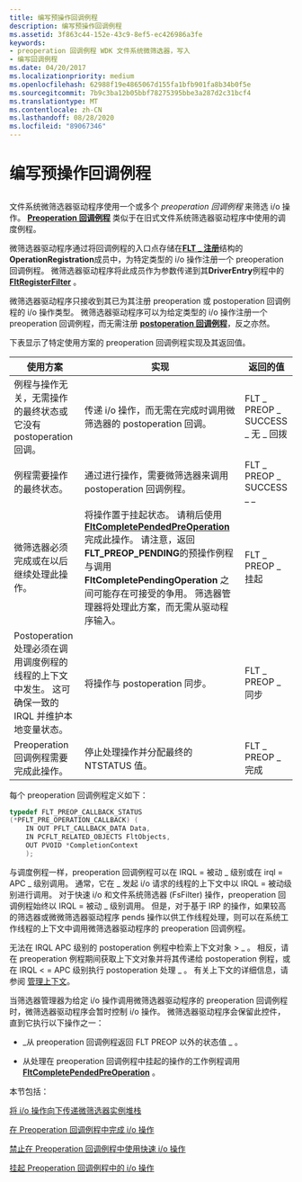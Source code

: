 ```yaml
---
title: 编写预操作回调例程
description: 编写预操作回调例程
ms.assetid: 3f863c44-152e-43c9-8ef5-ec426986a3fe
keywords:
- preoperation 回调例程 WDK 文件系统微筛选器，写入
- 编写回调例程
ms.date: 04/20/2017
ms.localizationpriority: medium
ms.openlocfilehash: 62988f19e4865067d155fa1bfb901fa8b34b0f5e
ms.sourcegitcommit: 7b9c3ba12b05bbf78275395bbe3a287d2c31bcf4
ms.translationtype: MT
ms.contentlocale: zh-CN
ms.lasthandoff: 08/28/2020
ms.locfileid: "89067346"
---
```

# <a name="writing-preoperation-callback-routines"></a>编写预操作回调例程


## <span id="ddk_writing_preoperation_callback_routines_if"></span><span id="DDK_WRITING_PREOPERATION_CALLBACK_ROUTINES_IF"></span>


文件系统微筛选器驱动程序使用一个或多个 *preoperation 回调例程* 来筛选 i/o 操作。 [**Preoperation 回调例程**](/windows-hardware/drivers/ddi/fltkernel/nc-fltkernel-pflt_pre_operation_callback) 类似于在旧式文件系统筛选器驱动程序中使用的调度例程。

微筛选器驱动程序通过将回调例程的入口点存储在[**FLT \_ 注册**](/windows-hardware/drivers/ddi/fltkernel/ns-fltkernel-_flt_registration)结构的**OperationRegistration**成员中，为特定类型的 i/o 操作注册一个 preoperation 回调例程。 微筛选器驱动程序将此成员作为参数传递到其**DriverEntry**例程中的[**FltRegisterFilter**](/windows-hardware/drivers/ddi/fltkernel/nf-fltkernel-fltregisterfilter) 。

微筛选器驱动程序只接收到其已为其注册 preoperation 或 postoperation 回调例程的 i/o 操作类型。 微筛选器驱动程序可以为给定类型的 i/o 操作注册一个 preoperation 回调例程，而无需注册 [**postoperation 回调例程**](/windows-hardware/drivers/ddi/fltkernel/nc-fltkernel-pflt_post_operation_callback)，反之亦然。

下表显示了特定使用方案的 preoperation 回调例程实现及其返回值。

| 使用方案                                                                                                                                                                        | 实现                                                                                                                                       | 返回的值                      |
|---------------------------------------------------------------------------------------------------------------------------------------------------------------------------------------|------------------------------------------------------------------------------------------------------------------------------------------------------|-------------------------------------|
| 例程与操作无关，无需操作的最终状态或它没有 postoperation 回调。                                             | 传递 i/o 操作，而无需在完成时调用微筛选器的 postoperation 回调。                                                | FLT \_ PREOP \_ SUCCESS \_ 无 \_ 回拨   |
| 例程需要操作的最终状态。                                                                                                                               | 通过进行操作，需要微筛选器来调用 postoperation 回调例程。                                                     | FLT \_ PREOP \_ SUCCESS \_ \_ |
| 微筛选器必须完成或在以后继续处理此操作。                                                                                                     | 将操作置于挂起状态。 请稍后使用 [**FltCompletePendedPreOperation**](/windows-hardware/drivers/ddi/fltkernel/nf-fltkernel-fltcompletependedpreoperation) 完成此操作。 请注意，返回 **FLT_PREOP_PENDING**的预操作例程与调用 **FltCompletePendingOperation** 之间可能存在可接受的争用。 筛选器管理器将处理此方案，而无需从驱动程序输入。 | FLT \_ PREOP \_ 挂起                 |
| Postoperation 处理必须在调用调度例程的线程的上下文中发生。 这可确保一致的 IRQL 并维护本地变量状态。 | 将操作与 postoperation 同步。                                                                                                    | FLT \_ PREOP \_ 同步             |
| Preoperation 回调例程需要完成此操作。                                                                                                                    | 停止处理操作并分配最终的 NTSTATUS 值。                                                                                   | FLT \_ PREOP \_ 完成                |


每个 preoperation 回调例程定义如下：

```cpp
typedef FLT_PREOP_CALLBACK_STATUS 
(*PFLT_PRE_OPERATION_CALLBACK) ( 
    IN OUT PFLT_CALLBACK_DATA Data, 
    IN PCFLT_RELATED_OBJECTS FltObjects, 
    OUT PVOID *CompletionContext 
    ); 
```

与调度例程一样，preoperation 回调例程可以在 IRQL = 被动 \_ 级别或在 irql = APC \_ 级别调用。 通常，它在 \_ 发起 i/o 请求的线程的上下文中以 IRQL = 被动级别进行调用。 对于快速 i/o 和文件系统筛选器 (FsFilter) 操作，preoperation 回调例程始终以 IRQL = 被动 \_ 级别调用。 但是，对于基于 IRP 的操作，如果较高的筛选器或微微筛选器驱动程序 pends 操作以供工作线程处理，则可以在系统工作线程的上下文中调用微筛选器驱动程序的 preoperation 回调例程。

无法在 IRQL APC 级别的 postoperation 例程中检索上下文对象 &gt; \_ 。 相反，请在 preoperation 例程期间获取上下文对象并将其传递给 postoperation 例程，或在 IRQL &lt; = APC 级别执行 postoperation 处理 \_ 。 有关上下文的详细信息，请参阅 [管理上下文](managing-contexts.md)。

当筛选器管理器为给定 i/o 操作调用微筛选器驱动程序的 preoperation 回调例程时，微筛选器驱动程序会暂时控制 i/o 操作。 微筛选器驱动程序会保留此控件，直到它执行以下操作之一：

-   \_从 preoperation 回调例程返回 FLT PREOP 以外的状态值 \_ 。

-   从处理在 preoperation 回调例程中挂起的操作的工作例程调用 [**FltCompletePendedPreOperation**](/windows-hardware/drivers/ddi/fltkernel/nf-fltkernel-fltcompletependedpreoperation) 。

本节包括：

[将 i/o 操作向下传递微筛选器实例堆栈](passing-an-i-o-operation-down-the-minifilter-driver-instance-stack.md)

[在 Preoperation 回调例程中完成 i/o 操作](completing-an-i-o-operation-in-a-preoperation-callback-routine.md)

[禁止在 Preoperation 回调例程中使用快速 i/o 操作](disallowing-a-fast-i-o-operation-in-a-preoperation-callback-routine.md)

[挂起 Preoperation 回调例程中的 i/o 操作](pending-an-i-o-operation-in-a-preoperation-callback-routine.md)

 

